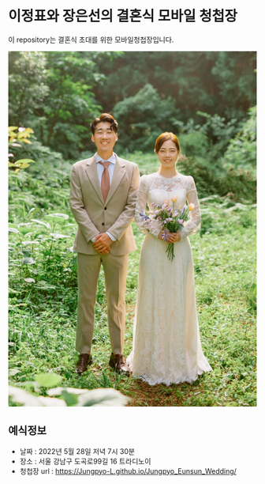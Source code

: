 # 이정표와 장은선의 결혼식 모바일 청첩장

이 repository는 결혼식 초대를 위한 모바일청첩장입니다.


![메인사진](https://github.com/Jungpyo-L/Jungpyo_Eunsun_Wedding_Invitation/blob/master/docs/images/pic1_main.jpg)

## 예식정보

* 날짜 : 2022년 5월 28일 저녁 7시 30분
* 장소 : 서울 강남구 도곡로99길 16 트라디노이
* 청첩장 url : https://Jungpyo-L.github.io/Jungpyo_Eunsun_Wedding/